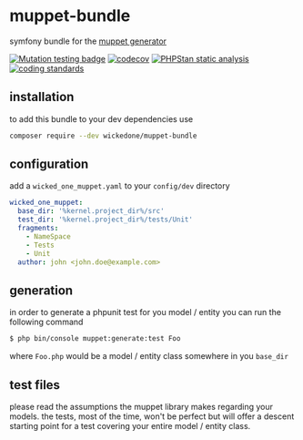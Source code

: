 # muppet-bundle
symfony bundle for the [muppet generator](https://github.com/wickedOne/muppet)

[![Mutation testing badge](https://img.shields.io/endpoint?style=flat&url=https%3A%2F%2Fbadge-api.stryker-mutator.io%2Fgithub.com%wickedOne%2Fmuppet-bundle%2Fmaster)](https://dashboard.stryker-mutator.io/reports/github.com/wickedOne/muppet-bundle/master)
[![codecov](https://codecov.io/gh/wickedOne/muppet-bundle/branch/master/graph/badge.svg)](https://codecov.io/gh/solrphp/solarium-bundle)
[![PHPStan static analysis](https://github.com/wickedOne/muppet-bundle/actions/workflows/phpstan.yml/badge.svg)](https://github.com/solrphp/solarium-bundle/actions/workflows/phpstan.yml)
[![coding standards](https://github.com/wickedOne/muppet-bundle/actions/workflows/coding-standards.yml/badge.svg)](https://github.com/solrphp/solarium-bundle/actions/workflows/coding-standards.yml)


## installation
to add this bundle to your dev dependencies use
```bash
composer require --dev wickedone/muppet-bundle
```

## configuration
add a ``wicked_one_muppet.yaml`` to your ``config/dev`` directory

```yaml
wicked_one_muppet:
  base_dir: '%kernel.project_dir%/src'
  test_dir: '%kernel.project_dir%/tests/Unit'
  fragments:
    - NameSpace
    - Tests
    - Unit
  author: john <john.doe@example.com>
```

## generation
in order to generate a phpunit test for you model / entity you can run the following command

```bash
$ php bin/console muppet:generate:test Foo
```

where ``Foo.php`` would be a model / entity class somewhere in you ``base_dir``

## test files
please read the assumptions the muppet library makes regarding your models.
the tests, most of the time, won't be perfect but will offer a descent starting point for a test covering your entire model / entity class.

